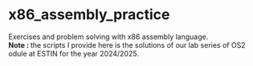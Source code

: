 # x86_assembly_practice
Exercises and problem solving with x86 assembly language.
<br>
<strong>Note : </strong>the scripts I provide here is the solutions of our lab series of OS2 odule at ESTIN for the year 2024/2025.
